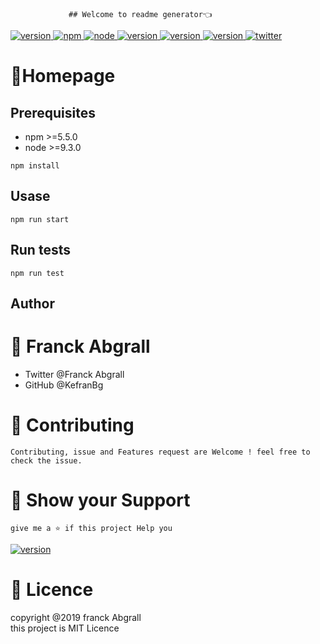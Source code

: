                  ## Welcome to readme generator👈
<a href="version url">
    <img alt="version" src="https://img.shields.io/badge/version->=0.5.0-darkblue.svg" />
</a><a href="version url">
    <img alt="npm" src="https://img.shields.io/badge/npm->=5.5.0-darkblue.svg" />
</a><a href="version url">
    <img alt="node" src="https://img.shields.io/badge/node->=9.3.0-darkblue.svg" />
</a><a href="version url">
    <img alt="version" src="https://img.shields.io/badge/documentation-yes-green.svg" />
</a><a href="version url">
    <img alt="version" src="https://img.shields.io/badge/Maintained-yes-darkgreen.svg" />
</a><a href="version url">
    <img alt="version" src="https://img.shields.io/badge/Lincence-MIT-yellow.svg" />
</a><a href="twitter">
    <img alt="twitter" src="https://img.shields.io/badge/Twitter- follow @Franck-black.svg" />
</a>
<br>

# 🏡Homepage
## Prerequisites
* npm >=5.5.0
* node >=9.3.0

```
npm install
```
## Usase
```
npm run start
```
## Run tests
```
npm run test
```
## Author
# 👨 Franck Abgrall
* Twitter @Franck Abgrall
* GitHub  @KefranBg
# 🤝 Contributing
```
Contributing, issue and Features request are Welcome ! feel free to check the issue.
```
# 🤝 Show your Support
```
give me a ⭐ if this project Help you 
```
<a href="version url">
    <img alt="version" src="https://img.shields.io/badge/BECOME A PATRON-red.svg" />
</a>

 # 📝 Licence
 copyright @2019 franck Abgrall
<br>
this project is MIT Licence
